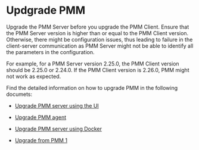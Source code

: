 # Updgrade PMM

Upgrade the PMM Server before you upgrade the PMM Client. Ensure that the PMM Server version is higher than or equal to the PMM Client version. Otherwise, there might be configuration issues, thus leading to failure in the client-server communication as PMM Server might not be able to identify all the parameters in the configuration.

For example, for a PMM Server version 2.25.0, the PMM Client version should be 2.25.0 or 2.24.0. If the PMM Client version is 2.26.0, PMM might not work as expected.

Find the detailed information on how to upgrade PMM in the following documets:

* [Upgrade PMM server using the UI](ui_upgrade.md)

* [Upgrade PMM agent](upgrade_agent.md)

* [Upgrade PMM server using Docker](upgrade_docker.md)

* [Upgrade from PMM 1](upgrade_from_pmm_1.md)